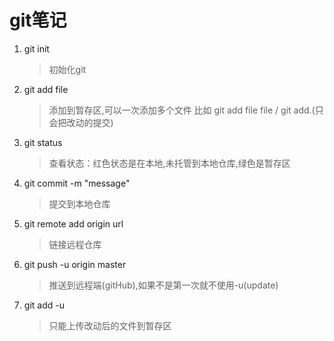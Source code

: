 # git笔记

1. git init
	> 初始化git

2. git add file
	> 添加到暂存区,可以一次添加多个文件 比如 git add file file  / git add.(只会把改动的提交)
3. git status
	> 查看状态：红色状态是在本地,未托管到本地仓库,绿色是暂存区

4. git commit -m "message"
	> 提交到本地仓库

5. git remote add origin url
	> 链接远程仓库

6. git push -u origin master
	> 推送到远程端(gitHub),如果不是第一次就不使用-u(update)

7. git add -u
	> 只能上传改动后的文件到暂存区
	
<!-- 8. git -->